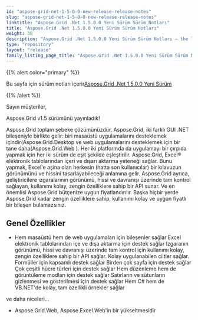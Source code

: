 ```yaml
---
id: "aspose-grid-net-1-5-0-0-new-release-release-notes"
slug: "aspose-grid-net-1-5-0-0-new-release-release-notes"
linktitle: "Aspose.Grid .Net 1.5.0.0 Yeni Sürüm Sürüm Notları"
title: "Aspose.Grid .Net 1.5.0.0 Yeni Sürüm Sürüm Notları"
weight: 30
description: "Aspose.Grid .Net 1.5.0.0 Yeni Sürüm Sürüm Notları – the latest updates and fixes."
type: "repository"
layout: "release"
family_listing_page_title: "Aspose.Grid .Net 1.5.0.0 Yeni Sürüm Sürüm Notları"
---
```

{{% alert color="primary" %}} 

 Bu sayfa için sürüm notları içerir[Aspose.Grid .Net 1.5.0.0 Yeni Sürüm](https://releases.aspose.com/cells/net/new-releases/aspose.grid-.net-1.5.0.0-new-release/)

{{% /alert %}} 

 Sayın müşteriler,

 Aspose.Grid v1.5 sürümünü yayınladık!

Aspose.Grid 
 toplam şebeke çözümünüzdür. Aspose.Grid, iki farklı GUI .NET bileşeniyle birlikte gelir: biri masaüstü uygulamalarını desteklemek içindir(Aspose.Grid.Desktop
 ve web uygulamalarını desteklemek için bir tane daha(Aspose.Grid.Web
 ). Her iki platformda da uygulamayı bir çırpıda yapmak için her iki sürüm de eşit şekilde eşleştirilir. Aspose.Grid, Excel® elektronik tablolarından içeri ve dışarı aktarma yeteneği sağlar. Bunu yapmak, Excel'e aşina olan herkesin (hatta son kullanıcılar) bir kılavuzun görünümünü ve hissini tasarlayabileceği anlamına gelir. Aspose.Grid ayrıca, geliştiricilere ızgaralarının görünümü, hissi ve davranışı üzerinde tam kontrol sağlayan, kullanımı kolay, zengin özelliklere sahip bir API sunar. Ve en önemlisi Aspose.Grid bütçenize uygun fiyatlandırılır. Başka hiçbir yerde Aspose.Grid kadar zengin özelliklere sahip, kullanımı kolay ve uygun fiyatlı bir bileşen bulamazsınız.
## **Genel Özellikler**
- Hem masaüstü hem de web uygulamaları için bileşenler sağlar
 Excel elektronik tablolarından içe ve dışa aktarma için destek sağlar
 Izgaranın görünümü, hissi ve davranışı üzerinde tam kontrol için kullanımı kolay, zengin özelliklere sahip bir API sağlar.
 Kolay uygulanabilen ciltler sağlar.
Formüller için kapsamlı destek sağlar
 Birden çok sayfa için destek sağlar
 Çok çeşitli hücre türleri için destek sağlar
 Hem düzenleme hem de görüntüleme modları için destek sağlar
 Satırların ve sütunların gizlenmesi ve gösterilmesi için destek sağlar
 Hem C# hem de VB.NET'de kolay, tam özellikli örnekler sağlar

 ve daha niceleri...



- Aspose.Grid.Web, Aspose.Excel.Web'in bir yükseltmesidir
